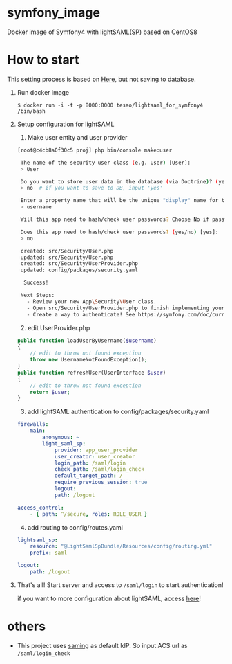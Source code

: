 # symfony_image
Docker image of Symfony4 with lightSAML(SP) based on CentOS8

# How to start

This setting process is based on [Here](https://www.lightsaml.com/SP-Bundle/Getting-started/), but not saving to database.

1. Run docker image

    `$ docker run -i -t -p 8000:8000 tesao/lightsaml_for_symfony4 /bin/bash`

2. Setup configuration for lightSAML

    1. Make user entity and user provider

    ```bash
    [root@c4cb8a0f30c5 proj] php bin/console make:user

     The name of the security user class (e.g. User) [User]:
     > User

     Do you want to store user data in the database (via Doctrine)? (yes/no) [no]:
     > no  # if you want to save to DB, input 'yes'

     Enter a property name that will be the unique "display" name for the user (e.g. email, username, uuid) [email]:
     > username

     Will this app need to hash/check user passwords? Choose No if passwords are not needed or will be checked/hashed by some other system (e.g. a single sign-on server).

     Does this app need to hash/check user passwords? (yes/no) [yes]:
     > no

     created: src/Security/User.php
     updated: src/Security/User.php
     created: src/Security/UserProvider.php
     updated: config/packages/security.yaml

      Success!

     Next Steps:
       - Review your new App\Security\User class.
       - Open src/Security/UserProvider.php to finish implementing your user provider.
       - Create a way to authenticate! See https://symfony.com/doc/current/security.html
    ```

    2. edit UserProvider.php
    ```php
    public function loadUserByUsername($username)
    {
        // edit to throw not found exception
        throw new UsernameNotFoundException();
    }
    public function refreshUser(UserInterface $user)
    {
        // edit to throw not found exception
        return $user;
    }
    ```

    3. add lightSAML authentication to config/packages/security.yaml
    ```yaml
    firewalls:
        main:
            anonymous: ~
            light_saml_sp:
                provider: app_user_provider
                user_creator: user_creator
                login_path: /saml/login
                check_path: /saml/login_check
                default_target_path: /
                require_previous_session: true
                logout:
                path: /logout

    access_control:
        - { path: ^/secure, roles: ROLE_USER }
    ```

    4. add routing to config/routes.yaml
    ```yaml
    lightsaml_sp:
        resource: "@LightSamlSpBundle/Resources/config/routing.yml"
        prefix: saml

    logout:
        path: /logout
    ```

3. That's all! Start server and access to `/saml/login` to start authentication!

    if you want to more configuration about lightSAML, access [here](https://www.lightsaml.com/SP-Bundle/)!

# others
- This project uses [saming](https://capriza.github.io/samling/) as default IdP. So input ACS url as `/saml/login_check`

